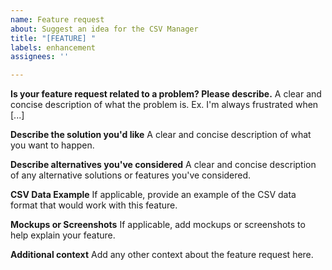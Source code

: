 ```yaml
---
name: Feature request
about: Suggest an idea for the CSV Manager
title: "[FEATURE] "
labels: enhancement
assignees: ''

---
```


**Is your feature request related to a problem? Please describe.**
A clear and concise description of what the problem is. Ex. I'm always frustrated when [...]

**Describe the solution you'd like**
A clear and concise description of what you want to happen.

**Describe alternatives you've considered**
A clear and concise description of any alternative solutions or features you've considered.

**CSV Data Example**
If applicable, provide an example of the CSV data format that would work with this feature.

**Mockups or Screenshots**
If applicable, add mockups or screenshots to help explain your feature.

**Additional context**
Add any other context about the feature request here.
